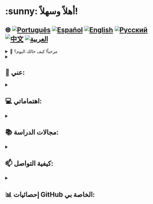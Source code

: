 <h1>:sunny: أهلاً وسهلاً! </h1>

## 🌐 [![Português](https://img.shields.io/badge/Português-green)](https://github.com/SamuelRocha91/SamuelRocha91/blob/main/README.md) [![Español](https://img.shields.io/badge/Español-yellow)](https://github.com/SamuelRocha91/SamuelRocha91/blob/main/README_SP.MD) [![English](https://img.shields.io/badge/English-blue)](https://github.com/SamuelRocha91/SamuelRocha91/blob/main/README_EN.MD) [![Русский](https://img.shields.io/badge/Русский-lightgrey)](https://github.com/SamuelRocha91/SamuelRocha91/blob/main/README_язык.md) [![中文](https://img.shields.io/badge/中文-red)](https://github.com/SamuelRocha91/SamuelRocha91/blob/main/README_华语.md) [![العربية](https://img.shields.io/badge/العربية-orange)](https://github.com/SamuelRocha91/SamuelRocha91/blob/main/README_ar.md)

<details>
<summary>👋 مرحباً! كيف حالك اليوم؟
</summary>
<div>
  <p>كيف يمكنني مساعدتك؟ 🥰</p>
  <p>هل تريد الاطلاع على قائمتنا؟ 🧾</p>
    
#### 🍽️ [مشروع القائمة الافتراضية بـ Kotlin](https://github.com/SamuelRocha91/kotlinVirtualMenu/blob/main/README_ar.md)

    

**جائع؟ أو تريد إسعاد أحد بطبق لذيذ؟ ماذا عن تعلم بعض الوصفات في تطبيقنا؟ 🍲😊**

#### 👨‍🍳 [React Recipes App](https://github.com/SamuelRocha91/ProjectRecipesApp/blob/main/README_ar.md)

</div>

<p>إذا كان هدفك هو إدارة مزرعتك، فأنت في المكان الصحيح! 🎯</p>

#### 🌾 [مشروع إدارة المزرعة بـ Java Agrix](https://github.com/SamuelRocha91/Agrix/blob/main/README_ar.md)

<p>في النهاية، من أين يأتي الطعام إذا لم يكن هناك مَن ينتجه؟ 🤔👀</p>

<p>استخدم تطبيق WeatherApp📱 لتبقى على اطلاع دائم بحالة الطقس في مزرعتك.</p>
  
#### 🌦️ [مشروع تتبع الطقس بـ Kotlin](https://github.com/SamuelRocha91/kotlinWeatherApp/blob/main/README_ar.md)

<p>إدارة استهلاكك للمياه والغاز باستخدام الذكاء الصناعي 🤖</p>

#### 🛢️💧 [مشروع قياس استهلاك الطاقة بـ React](https://github.com/SamuelRocha91/precisionReactApplication/blob/main/README_ar.md)

<p>بصدق: لا يوجد الكثير من التطبيقات التي تتعلق بالطعام.🤪🚀🤷</p>
<p>فلنعمل معاً على حل مشاكل بيع الطعام! 💯🥗</p>

#### 📦 [الواجهة الخلفية - Ruby On Rails](https://github.com/SamuelRocha91/delivery_back/blob/main/README_ar.md)
#### 👨‍💻 [الواجهة الأمامية - Vue.js & TypeScript (المستهلك)](https://github.com/SamuelRocha91/consumy/blob/main/README_ar.md)
#### 👨‍💻 [الواجهة الأمامية - Vue.js & TypeScript (البائع)](https://github.com/SamuelRocha91/seller_application/blob/main/README_ar.md)

</details>

<details>

<summary><h2>🧑 عني:</h2></summary>
<p>صموئيل روشا، من باهيا🇧🇷، سوتروبوليتانو⚫🔴 ومطور ويب.</p>

[![Full-Stack Web Development Course](https://img.shields.io/badge/-Certified_Web_Developer-blue?style=flat&logo=google-chrome&logoColor=white)](https://www.credential.net/ad5e0984-fa07-41b0-a50b-51cb25fd0010#gs.ffccza)
[![Certified Java Developer](https://img.shields.io/badge/-Certified_Java_Developer-red?style=flat&logo=java&logoColor=white)](https://www.credential.net/b0eedfe8-4280-4cc4-b832-49f1d9426664#gs.ffcj0a)
[![JavaScript Algorithms and Data Structures](https://img.shields.io/badge/-JavaScript_Algorithms_and_Data_Structures-yellow?style=flat&logo=javascript&logoColor=white)](https://www.freecodecamp.org/certification/Sam_sr91/javascript-algorithms-and-data-structures)

</details>

<details>

<summary><h2>💻 اهتماماتي:</h2></summary>
<p>مفتوح لتبادل الخبرات، إنشاء مشاريع جديدة، تلقي عروض عمل وصنع صداقات جديدة</p>
</details>

<details>
<summary><h2>📚 مجالات الدراسة:</h2></summary>
<ul>
  <li>🖥️ الواجهة الأمامية: Vue.js، React.js</li>
  <li>📡 الواجهة الخلفية: Node.js، Spring Framework، Ruby on Rails</li>
  <li>📖 لغات البرمجة: Java، JavaScript، TypeScript</li>
  <li>💡 تقنيات أخرى: Docker، MySQL، Express، Redux، Jest، JUnit</li>
</ul>
</details>
<details>
<summary><h2>📫 كيفية التواصل:</h2></summary>
<ul>
  <li>💼 <a href="https://www.linkedin.com/in/samuel-rocha-88278224a/" target="_blank">LinkedIn</a></li>
  <li>📱 <a href="https://wa.me/71992594946" target="_blank">WhatsApp</a></li>
  <li>📧 <a href="mailto:samuel_sr@hotmail.com.br">البريد الإلكتروني</a></li>
  <li>💬 Discord: samuelrocha91#1543</li>
</ul>
</details>
<details>

<summary><h2>📊 إحصائيات GitHub الخاصة بي:</h2></summary>

[![SamuelRocha91 GitHub stats](https://github-readme-stats.vercel.app/api?username=SamuelRocha91)](https://github.com/SamuelRocha91/github-readme-stats)
![Top Langs](https://github-readme-stats.vercel.app/api/top-langs/?username=SamuelRocha91&langs_count=8&layout=compact)

![](https://api.visitorbadge.io/api/VisitorHit?user=SamuelRocha91&repo=SamuelRocha91-visitors-badge&countColor=%237B1E7A)
</details>
